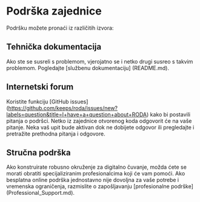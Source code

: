 # Podrška zajednice

Podršku možete pronaći iz različitih izvora:

## Tehnička dokumentacija

Ako ste se susreli s problemom, vjerojatno se i netko drugi susreo s takvim problemom. Pogledajte [službenu dokumentaciju] (README.md).

## Internetski forum

Koristite funkciju [GitHub issues] (https://github.com/keeps/roda/issues/new?labels=question&title=I+have+a+question+about+RODA) kako bi postavili pitanja o podršci. Netko iz zajednice otvorenog koda odgovorit će na vaše pitanje. Neka vaš upit bude aktivan dok ne dobijete odgovor ili pregledajte i pretražite prethodna pitanja i odgovore.

## Stručna podrška

Ako konstruirate robusno okruženje za digitalno čuvanje, možda ćete se morati obratiti specijaliziranim profesionalcima koji će vam pomoći. Ako besplatna online podrška jednostavno nije dovoljna za vaše potrebe i vremenska ograničenja, razmislite o zapošljavanju [profesionalne podrške] (Professional_Support.md).
